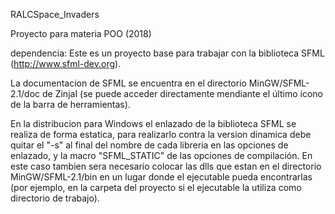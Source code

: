 RALCSpace_Invaders

Proyecto para materia POO (2018)

dependencia:
Este es un proyecto base para trabajar con la biblioteca SFML (http://www.sfml-dev.org).

La documentacion de SFML se encuentra en el directorio MinGW/SFML-2.1/doc de ZinjaI (se puede acceder directamente mendiante el último ícono de la barra de herramientas).

En la distribucion para Windows el enlazado de la biblioteca SFML se realiza de forma estatica, para realizarlo contra la version dinamica debe quitar el "-s" al final del nombre de cada libreria en las opciones de enlazado, y la macro "SFML_STATIC" de las opciones de compilación. En este caso tambien sera necesario colocar las dlls que estan en el directorio MinGW/SFML-2.1/bin en un lugar donde el ejecutable pueda encontrarlas (por ejemplo, en la carpeta del proyecto si el ejecutable la utiliza como directorio de trabajo).
